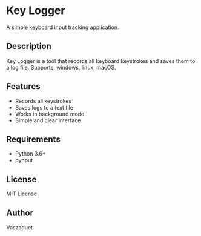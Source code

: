 # Key Logger

A simple keyboard input tracking application.

## Description

Key Logger is a tool that records all keyboard keystrokes and saves them to a log file. Supports: windows, linux, macOS.

## Features

- Records all keystrokes
- Saves logs to a text file
- Works in background mode
- Simple and clear interface

## Requirements

- Python 3.6+
- pynput

## License

MIT License

## Author

Vaszaduet
